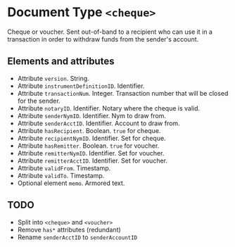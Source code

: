 # Document Type `<cheque>`

Cheque or voucher. Sent out-of-band to a recipient who can use it in a
transaction in order to withdraw funds from the sender's account.

## Elements and attributes

* Attribute `version`. String.
* Attribute `instrumentDefinitionID`. Identifier.
* Attribute `transactionNum`. Integer. Transaction number that will be 
  closed for the sender.
* Attribute `notaryID`. Identifier. Notary where the cheque is valid.
* Attribute `senderNymID`. Identifier. Nym to draw from.
* Attribute `senderAcctID`. Identifier. Account to draw from.
* Attribute `hasRecipient`. Boolean. `true` for cheque.
* Attribute `recipientNymID`. Identifier. Set for cheque.
* Attribute `hasRemitter`. Boolean. `true` for voucher.
* Attribute `remitterNymID`. Identifier. Set for voucher.
* Attribute `remitterAcctID`. Identifier. Set for voucher.
* Attribute `validFrom`. Timestamp.
* Attribute `validTo`. Timestamp.
* Optional element `memo`. Armored text.

## TODO

* Split into `<cheque>` and `<voucher>`
* Remove `has*` attributes (redundant)
* Rename `senderAcctID` to `senderAccountID`

